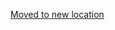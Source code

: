[Moved to new location](https://github.com/DataTalksClub/machine-learning-zoomcamp/blob/master/10-kubernetes/09-summary.md)